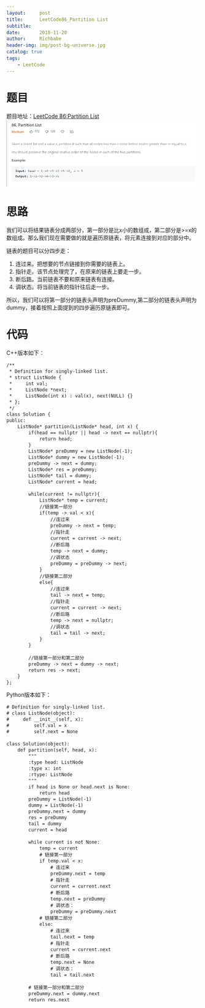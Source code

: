 ```yaml
---
layout:     post
title:      LeetCode86_Partition List
subtitle:   
date:       2018-11-20
author:     Richbabe
header-img: img/post-bg-universe.jpg
catalog: true
tags:
    - LeetCode
---
```

# 题目
题目地址：[LeetCode 86:Partition List](https://leetcode.com/problems/partition-list/)
![image](https://github.com/Richbabe/Richbabe.github.io/blob/master/img/LeetCode/LeetCode86.png?raw=true)

# 思路
我们可以将结果链表分成两部分，第一部分是比x小的数组成，第二部分是>=x的数组成。那么我们现在需要做的就是遍历原链表，将元素连接到对应的部分中。

链表的题目可以分四步走：
1. 连过来。把想要的节点链接到你需要的链表上。
2. 指针走。该节点处理完了，在原来的链表上要走一步。
3. 断后路。当前链表不要和原来链表有连接。
4. 调状态。将当前链表的指针往后走一步。

所以，我们可以将第一部分的链表头声明为preDummy,第二部分的链表头声明为dummy，接着按照上面提到的四步遍历原链表即可。

# 代码
C++版本如下：

```
/**
 * Definition for singly-linked list.
 * struct ListNode {
 *     int val;
 *     ListNode *next;
 *     ListNode(int x) : val(x), next(NULL) {}
 * };
 */
class Solution {
public:
    ListNode* partition(ListNode* head, int x) {
        if(head == nullptr || head -> next == nullptr){
            return head;
        }
        ListNode* preDummy = new ListNode(-1);
        ListNode* dummy = new ListNode(-1);
        preDummy -> next = dummy;
        ListNode* res = preDummy;
        ListNode* tail = dummy;
        ListNode* current = head;
        
        while(current != nullptr){
            ListNode* temp = current;
            //链接第一部分
            if(temp -> val < x){
                //连过来
                preDummy -> next = temp;
                //指针走
                current = current -> next;
                //断后路
                temp -> next = dummy;
                //调状态
                preDummy = preDummy -> next;
            }
            //链接第二部分
            else{
                //连过来
                tail -> next = temp;
                //指针走
                current = current -> next;
                //断后路
                temp -> next = nullptr;
                //调状态
                tail = tail -> next;
            }
        }
        
        //链接第一部分和第二部分
        preDummy -> next = dummy -> next;
        return res -> next;
    }
};
```

Python版本如下：

```
# Definition for singly-linked list.
# class ListNode(object):
#     def __init__(self, x):
#         self.val = x
#         self.next = None

class Solution(object):
    def partition(self, head, x):
        """
        :type head: ListNode
        :type x: int
        :rtype: ListNode
        """
        if head is None or head.next is None:
            return head
        preDummy = ListNode(-1)
        dummy = ListNode(-1)
        preDummy.next = dummy
        res = preDummy
        tail = dummy
        current = head
        
        while current is not None:
            temp = current
            # 链接第一部分
            if temp.val < x:
                # 连过来
                preDummy.next = temp
                # 指针走
                current = current.next
                # 断后路
                temp.next = preDummy
                # 调状态：
                preDummy = preDummy.next
            # 链接第二部分
            else:
                # 连过来
                tail.next = temp
                # 指针走
                current = current.next
                # 断后路
                temp.next = None
                # 调状态：
                tail = tail.next
        
        # 链接第一部分和第二部分
        preDummy.next = dummy.next
        return res.next
                
```

